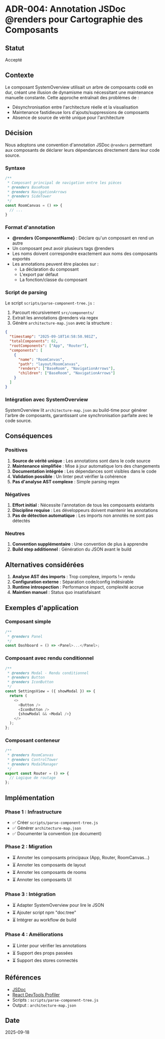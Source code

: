# ADR-004: Annotation JSDoc @renders pour Cartographie des Composants

## Statut
Accepté

## Contexte
Le composant SystemOverview utilisait un arbre de composants codé en dur, créant une illusion de dynamisme mais nécessitant une maintenance manuelle constante. Cette approche entraînait des problèmes de :
- Désynchronisation entre l'architecture réelle et la visualisation
- Maintenance fastidieuse lors d'ajouts/suppressions de composants
- Absence de source de vérité unique pour l'architecture

## Décision
Nous adoptons une convention d'annotation JSDoc `@renders` permettant aux composants de déclarer leurs dépendances directement dans leur code source.

### Syntaxe

```javascript
/**
 * Composant principal de navigation entre les pièces
 * @renders BaseRoom
 * @renders NavigationArrows
 * @renders SideTower
 */
const RoomCanvas = () => {
  // ...
}
```

### Format d'annotation

- **@renders {ComponentName}** : Déclare qu'un composant en rend un autre
- Un composant peut avoir plusieurs tags @renders
- Les noms doivent correspondre exactement aux noms des composants exportés
- Les annotations peuvent être placées sur :
  - La déclaration du composant
  - L'export par défaut
  - La fonction/classe du composant

### Script de parsing

Le script `scripts/parse-component-tree.js` :
1. Parcourt récursivement `src/components/`
2. Extrait les annotations @renders via regex
3. Génère `architecture-map.json` avec la structure :

```json
{
  "timestamp": "2025-09-18T14:58:50.981Z",
  "totalComponents": 62,
  "rootComponents": ["App", "Router"],
  "components": [
    {
      "name": "RoomCanvas",
      "path": "layout/RoomCanvas",
      "renders": ["BaseRoom", "NavigationArrows"],
      "children": ["BaseRoom", "NavigationArrows"]
    }
  ]
}
```

### Intégration avec SystemOverview

SystemOverview lit `architecture-map.json` au build-time pour générer l'arbre de composants, garantissant une synchronisation parfaite avec le code source.

## Conséquences

### Positives

1. **Source de vérité unique** : Les annotations sont dans le code source
2. **Maintenance simplifiée** : Mise à jour automatique lors des changements
3. **Documentation intégrée** : Les dépendances sont visibles dans le code
4. **Validation possible** : Un linter peut vérifier la cohérence
5. **Pas d'analyse AST complexe** : Simple parsing regex

### Négatives

1. **Effort initial** : Nécessite l'annotation de tous les composants existants
2. **Discipline requise** : Les développeurs doivent maintenir les annotations
3. **Pas de détection automatique** : Les imports non annotés ne sont pas détectés

### Neutres

1. **Convention supplémentaire** : Une convention de plus à apprendre
2. **Build step additionnel** : Génération du JSON avant le build

## Alternatives considérées

1. **Analyse AST des imports** : Trop complexe, imports != rendu
2. **Configuration externe** : Séparation code/config indésirable
3. **Runtime introspection** : Performance impact, complexité accrue
4. **Maintien manuel** : Status quo insatisfaisant

## Exemples d'application

### Composant simple
```javascript
/**
 * @renders Panel
 */
const Dashboard = () => <Panel>...</Panel>;
```

### Composant avec rendu conditionnel
```javascript
/**
 * @renders Modal - Rendu conditionnel
 * @renders Button
 * @renders IconButton
 */
const SettingsView = ({ showModal }) => {
  return (
    <>
      <Button />
      <IconButton />
      {showModal && <Modal />}
    </>
  );
};
```

### Composant conteneur
```javascript
/**
 * @renders RoomCanvas
 * @renders ControlTower
 * @renders ModalManager
 */
export const Router = () => {
  // Logique de routage
};
```

## Implémentation

### Phase 1 : Infrastructure
- ✅ Créer `scripts/parse-component-tree.js`
- ✅ Générer `architecture-map.json`
- ✅ Documenter la convention (ce document)

### Phase 2 : Migration
- ⏳ Annoter les composants principaux (App, Router, RoomCanvas...)
- ⏳ Annoter les composants de layout
- ⏳ Annoter les composants de rooms
- ⏳ Annoter les composants UI

### Phase 3 : Intégration
- ⏳ Adapter SystemOverview pour lire le JSON
- ⏳ Ajouter script npm "doc:tree"
- ⏳ Intégrer au workflow de build

### Phase 4 : Améliorations
- ⏳ Linter pour vérifier les annotations
- ⏳ Support des props passées
- ⏳ Support des stores connectés

## Références

- [JSDoc](https://jsdoc.app/)
- [React DevTools Profiler](https://reactjs.org/blog/2018/09/10/introducing-the-react-profiler.html)
- Scripts : `scripts/parse-component-tree.js`
- Output : `architecture-map.json`

## Date
2025-09-18